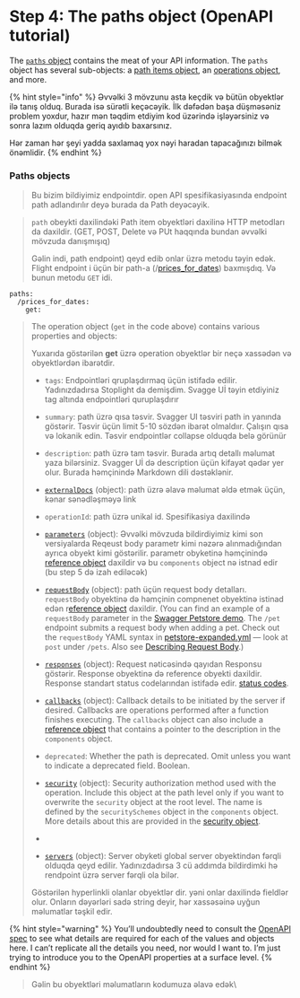 # Step 4: The paths object (OpenAPI tutorial)

The [`paths` object](https://github.com/OAI/OpenAPI-Specification/blob/master/versions/3.1.0.md#pathsObject) contains the meat of your API information. The `paths` object has several sub-objects: a [path items object](https://github.com/OAI/OpenAPI-Specification/blob/master/versions/3.1.0.md#pathItemObject), an [operations object](https://github.com/OAI/OpenAPI-Specification/blob/master/versions/3.1.0.md#operationObject), and more.

{% hint style="info" %}
Əvvəlki 3 mövzunu asta keçdik və bütün obyektlər ilə tanış olduq. Burada isə sürətli keçəcəyik. İlk dəfədən başa düşməsəniz problem yoxdur, hazır mən təqdim etdiyim kod üzərində işləyərsiniz və sonra lazım olduqda geriq ayıdıb baxarsınız.

Hər zaman hər şeyi yadda saxlamaq yox nəyi haradan tapacağınızı bilmək önəmlidir.
{% endhint %}

### Paths objects

> Bu bizim bildiyimiz endpointdir. open API spesifikasiyasında endpoint path adlandırılır deyə burada da Path deyəcəyik.

> `path`  obeykti daxilindəki Path item obyektləri  daxilinə HTTP metodları da daxildir.  (GET, POST, Delete və PUt haqqında bundan əvvəlki mövzuda danışmışıq)  &#x20;
>
> Gəlin indi, path endpoint) qeyd edib onlar üzrə metodu təyin edək. Flight endpoint i üçün bir path-a (/[prices\_for\_dates](https://api.travelpayouts.com/aviasales/v3/prices\_for\_dates?origin=string\&destination=BCN\&departure\_at=string\&return\_at=string\&unique=false\&sorting=price\&direct=false\&currency=rub\&limit=30\&page=1\&one\_way=true\&token=PutYourTokenHere)) baxmışdıq. Və bunun metodu `GET` idi.

```
paths:
  /prices_for_dates:
    get:
```

> The operation object (`get` in the code above) contains various properties and objects:
>
> Yuxarıda göstərilən **get** üzrə operation obyektlər bir neçə xassədən və obyektlərdən ibarətdir.&#x20;
>
> * `tags`:  Endpointləri qruplaşdırmaq üçün istifadə edilir. Yadınızdadırsa Stoplight da demişdim. Svagge Uİ təyin etdiyiniz tag altında endpointləri quruplaşdırır
> * `summary`: path üzrə qısa təsvir. Svagger UI təsviri path in yanında göstərir. Təsvir üçün limit 5-10 sözdən ibarət olmaldıır. Çalışın qısa və lokanik edin. Təsvir endpointlər collapse olduqda belə görünür
> * `description`: path üzrə tam təsvir. Burada artıq detallı məlumat yaza bilərsiniz. Svagger Uİ də description üçün kifayət qədər yer olur. Burada həmçinində Markdown dili dəstəklənir.
> * [`externalDocs`](https://github.com/OAI/OpenAPI-Specification/blob/master/versions/3.1.0.md#externalDocumentationObject) (object): path üzrə əlavə məlumat əldə etmək üçün, kənar sənədləşməyə link
> * `operationId`: path üzrə unikal id. Spesifikasiya daxilində
>
>
>
> * [`parameters`](https://github.com/OAI/OpenAPI-Specification/blob/master/versions/3.1.0.md#parameterObject) (object):  Əvvəlki mövzuda bildirdiyimiz kimi son versiyalarda Reqeust body parametr kimi nəzərə alınmadığından ayrıca obyekt kimi göstərilir. parametr obyketinə həmçinində [reference object](https://github.com/OAI/OpenAPI-Specification/blob/master/versions/3.1.0.md#requestBodyObject) daxildir və bu `components` object nə istnad edir (bu step 5 də izah ediləcək)
>
>
>
> * [`requestBody`](https://github.com/OAI/OpenAPI-Specification/blob/master/versions/3.1.0.md#requestBodyObject) (object): path üçün request body detalları. `requestBody` obyektinə də həmçinin compnenet obyektinə istinad edən r[eference object](https://github.com/OAI/OpenAPI-Specification/blob/master/versions/3.1.0.md#referenceObject) daxildir. (You can find an example of a `requestBody` parameter in the [Swagger Petstore demo](https://petstore.swagger.io/#/pet/addPet). The `/pet` endpoint submits a request body when adding a pet. Check out the `requestBody` YAML syntax in [petstore-expanded.yml](https://github.com/OAI/OpenAPI-Specification/blob/master/examples/v3.0/petstore-expanded.yaml) — look at `post` under `/pets`. Also see [Describing Request Body](https://swagger.io/docs/specification/describing-request-body/).)
>
>
>
> * [`responses`](https://github.com/OAI/OpenAPI-Specification/blob/master/versions/3.1.0.md#responsesObject) (object): Request nəticəsində qayıdan Responsu göstərir. Response obyektinə də reference obyekti daxildir. Response standart status codelarından istifadə edir. [status codes](https://github.com/OAI/OpenAPI-Specification/blob/master/versions/3.1.0.md#http-status-codes).&#x20;
>
>
>
> * [`callbacks`](https://github.com/OAI/OpenAPI-Specification/blob/master/versions/3.1.0.md#callbackObject) (object): Callback details to be initiated by the server if desired. Callbacks are operations performed after a function finishes executing. The `callbacks` object can also include a [reference object](https://github.com/OAI/OpenAPI-Specification/blob/master/versions/3.1.0.md#referenceObject) that contains a pointer to the description in the `components` object.
>
>
>
> * `deprecated`: Whether the path is deprecated. Omit unless you want to indicate a deprecated field. Boolean.
>
>
>
> * [`security`](https://github.com/OAI/OpenAPI-Specification/blob/master/versions/3.1.0.md#securityRequirementObject) (object): Security authorization method used with the operation. Include this object at the path level only if you want to overwrite the `security` object at the root level. The name is defined by the `securitySchemes` object in the `components` object. More details about this are provided in the [security object](https://idratherbewriting.com/learnapidoc/pubapis\_openapi\_step6\_security\_object.html).
> *
> * [`servers`](https://github.com/OAI/OpenAPI-Specification/blob/master/versions/3.1.0.md#serverObject) (object): Server obyketi global server obyektindən fərqli olduqda qeyd edilir. Yadınızdadırsa 3 cü addımda bildirdimki hə rendpoint üzrə server fərqli ola bilər.
>
>
>
> Göstərilən hyperlinkli olanlar obyektlər dir. yəni onlar daxilində fieldlər olur. Onların dəyərləri sadə string deyir, hər xassəsəinə uyğun məlumatlar təşkil edir.

{% hint style="warning" %}
You’ll undoubtedly need to consult the [OpenAPI spec](https://github.com/OAI/OpenAPI-Specification/blob/master/versions/3.1.0.md) to see what details are required for each of the values and objects here. I can’t replicate all the details you need, nor would I want to. I’m just trying to introduce you to the OpenAPI properties at a surface level.
{% endhint %}

> Gəlin bu obyektləri məlumatların kodumuza əlavə edək\
>



### &#x20;
